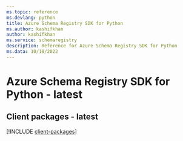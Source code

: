 ```yaml
---
ms.topic: reference
ms.devlang: python
title: Azure Schema Registry SDK for Python
ms.author: kashifkhan
author: kashifkhan
ms.service: schemaregistry
description: Reference for Azure Schema Registry SDK for Python
ms.data: 10/18/2022
---
```

# Azure Schema Registry SDK for Python - latest

## Client packages - latest
[!INCLUDE [client-packages](schema-registry-client-index.md)]